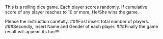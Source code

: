 This is a rolling dice game. Each player scores randomly. If cumulative score of any player reaches to 10 or more, He/She wins the game.

Please the instruction carefully. 
###First insert total number of players. 
###Secondly, Insert Name and Gender of each player. 
###Finally the game result will appear. 
its fun!!!!
